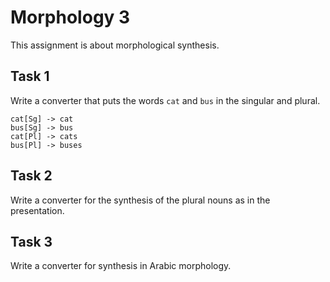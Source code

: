 # Morphology 3

This assignment is about morphological synthesis.

## Task 1

Write a converter that puts the words `cat` and `bus` in the singular and plural.

```
cat[Sg] -> cat
bus[Sg] -> bus
cat[Pl] -> cats
bus[Pl] -> buses
```

## Task 2

Write a converter for the synthesis of the plural nouns as in the presentation.

## Task 3

Write a converter for synthesis in Arabic morphology.
